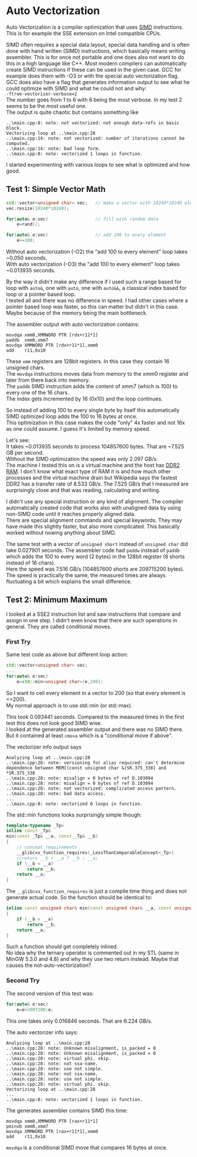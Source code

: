 # Auto Vectorization

Auto Vectorization is a compiler optimization that uses [SIMD](https://en.wikipedia.org/wiki/SIMD) instructions.
This is for example the SSE extension on Intel compatible CPUs.

SIMD often requires a special data layout, special data handling and is often done with hand written (SIMD) instructions, which basically means writing assembler. This is for once not portable and one does also not want to do this in a high language like C++. Most modern compilers can automatically create SIMD instructions if these can be used in the given case. GCC for example does them with -O3 or with the special auto vectorization flag.  
GCC does also have a flag that generates information output to see what he could optimize with SIMD and what he could not and why:  
`-ftree-vectorizer-verbose=2`  
The number goes from 1 to 6 with 6 being the most verbose. In my test 2 seems to be the most useful one.  
The output is quite chaotic but contains something like
```
..\main.cpp:8: note: not vectorized: not enough data-refs in basic block.
Vectorizing loop at ..\main.cpp:28
..\main.cpp:14: note: not vectorized: number of iterations cannot be computed.
..\main.cpp:14: note: bad loop form.
..\main.cpp:8: note: vectorized 1 loops in function.
```

I started experimenting with various loops to see what is optimized and how good.

## Test 1: Simple Vector Math

```C++
std::vector<unsigned char> vec;   // make a vector with 10240*10240 elements
vec.resize(10240*10240);

for(auto& e:vec)                  // fill with random data
    e=rand();

for(auto& e:vec)                  // add 100 to every element
    e+=100;
```

Without auto vectorization (-O2) the "add 100 to every element" loop takes ~0.050 seconds.  
With auto vectorization (-O3) the "add 100 to every element" loop takes ~0.013935 seconds.  

By the way it didn't make any difference if I used such a range based for loop with `auto&`, one with `auto`, one with `auto&&`, a classical index based for loop or a pointer based loop.  
I tested all and there was no difference in speed. I had other cases where a pointer based loop was faster, so this can matter but didn't in this case. Maybe because of the memory being the main bottleneck.

The assembler output with auto vectorization contains:
```
movdqa xmm0,XMMWORD PTR [rdx+r11*1]
paddb  xmm0,xmm7
movdqa XMMWORD PTR [rdx+r11*1],xmm0
add    r11,0x10
```
These `xmm` registers are 128bit registers. In this case they contain 16 unsigned chars.  
The `movdqa` instructions moves data from memory to the xmm0 register and later from there back into memory.  
The `paddb` SIMD instruction adds the content of xmm7 (which is 100) to every one of the 16 chars.  
The index gets incremented by 16 (0x10) and the loop continues.

So instead of adding 100 to every single byte by itself this automatically SIMD optimized loop adds the 100 to 16 bytes at once.  
This optimization in this case makes the code "only" 4x faster and not 16x as one could assume. I guess it's limited by memory speed.

Let's see:  
It takes ~0.013935 seconds to process 104857600 bytes. That are ~7.525 GB per second.  
Without the SIMD optimization the speed was only 2.097 GB/s.  
The machine I tested this on is a virtual machine and the host has [DDR2 RAM](https://en.wikipedia.org/wiki/DDR2_SDRAM). I don't know what exact type of RAM it is and how much other processes and the virtual machine drain but Wikipedia says the fastest
DDR2 has a transfer rate of 8.533 GB/s. The 7.525 GB/s that I measured are surprisingly close and that was reading, calculating and writing.

I didn't use any special instruction or any kind of alignment. The compiler automatically created code that works also with unaligned data by using non-SIMD code until it reaches properly aligned data.  
There are special alignment commands and special keywords. They may have made this slightly faster, but also more complicated. This basically worked without nowing anything about SIMD.

The same test with a vector of `unsigned short` instead of `unsigned char` did take 0.027901 seconds. The assembler code had `paddw`
instead of `paddb` which adds the 100 to every word (2 bytes) in the 128bit register (8 shorts instead of 16 chars).  
Here the speed was 7.516 GB/s (104857600 shorts are 209715200 bytes). The speed is practically the same, the measured times are always fluctuating a bit which explains the small difference.


## Test 2: Minimum Maximum

I looked at a SSE2 instruction list and saw instructions that compare and assign in one step. I didn't even know that there are such operations in general. They are called conditional moves.

### First Try

Same test code as above but different loop action:
```C++
std::vector<unsigned char> vec;
...
for(auto& e:vec)
    e=std::min<unsigned char>(e,200);
```
So I want to ceil every element in a vector to 200 (so that every element is <=200).  
My normal approach is to use std::min (or std::max).

This took 0.093441 seconds. Compared to the measured times in the first test this does not look good SIMD wise.  
I looked at the generated assembler output and there was no SIMD there.  
But it contained at least `cmova` which is a "conditional move if above".

The vectorizer info output says
```
Analyzing loop at ..\main.cpp:28
..\main.cpp:28: note: versioning for alias required: can't determine dependence between MEM[(const unsigned char &)SR.375_338] and *SR.375_338
..\main.cpp:28: note: misalign = 0 bytes of ref D.103094
..\main.cpp:28: note: misalign = 0 bytes of ref D.103094
..\main.cpp:28: note: not vectorized: complicated access pattern.
..\main.cpp:28: note: bad data access.
...
..\main.cpp:8: note: vectorized 0 loops in function.
```

The std::min functions looks surprisingly simple though:
```C++
template<typename _Tp>
inline const _Tp&
min(const _Tp& __a, const _Tp& __b)
{
    // concept requirements
    __glibcxx_function_requires(_LessThanComparableConcept<_Tp>)
    //return __b < __a ? __b : __a;
    if (__b < __a)
        return __b;
    return __a;
}
```
The `__glibcxx_function_requires` is just a compile time thing and does not generate actual code. So the function should be
identical to:
```C++
inline const unsigned char& min(const unsigned char& __a, const unsigned char& __b)
{
    if (__b < __a)
        return __b;
    return __a;
}
```
Such a function should get completely inlined.  
No idea why the ternary operator is commented out in my STL (same in MinGW 5.3.0 and 4.8) and why they use two return instead. Maybe that causes the not-auto-vectorization?

### Second Try

The second version of this test was:
```C++
for(auto& e:vec)
    e=e>200?200:e;
```
This one takes only 0.016846 seconds. That are 6.224 GB/s.

The auto vectorizer info says:
```
Analyzing loop at ..\main.cpp:28
..\main.cpp:28: note: Unknown misalignment, is_packed = 0
..\main.cpp:28: note: Unknown misalignment, is_packed = 0
..\main.cpp:28: note: virtual phi. skip.
..\main.cpp:28: note: not ssa-name.
..\main.cpp:28: note: use not simple.
..\main.cpp:28: note: not ssa-name.
..\main.cpp:28: note: use not simple.
..\main.cpp:28: note: virtual phi. skip.
Vectorizing loop at ..\main.cpp:28
...
..\main.cpp:8: note: vectorized 1 loops in function.
```

The generates assembler contains SIMD this time:
```
movdqa xmm0,XMMWORD PTR [rax+r11*1]
pminub xmm0,xmm7
movdqa XMMWORD PTR [rax+r11*1],xmm0
add    r11,0x10
```
`movdqa` is a conditional SIMD move that compares 16 bytes at once.
